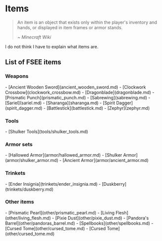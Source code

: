 # Items
> An item is an object that exists only within the player's inventory and hands, or displayed in item frames or armor stands.
>
> ~ *Minecraft Wiki*

I do not think I have to explain what items are.

## List of FSEE items
### Weapons
<div markdown class="foka-list">
- <i class="icon-fsee icon-fsee-ancient-wooden-sword"></i>[Ancient Wooden Sword](ancient_wooden_sword.md)
- <i class="icon-fsee icon-fsee-clockwork-crossbow"></i>[Clockwork Crossbow](clockwork_crossbow.md)
- <i class="icon-fsee icon-fsee-dragonblade"></i>[Dragonblade](dragonblade.md)
- <i class="icon-fsee icon-fsee-prismatic-punch"></i>[Prismatic Punch](prismatic_punch.md)
- <i class="icon-fsee icon-fsee-sabrewing"></i>[Sabrewing](sabrewing.md)
- <i class="icon-fsee icon-fsee-sariel"></i>[Sariel](sariel.md)
- <i class="icon-fsee icon-fsee-sharanga"></i>[Sharanga](sharanga.md)
- <i class="icon-fsee icon-fsee-spirit-dagger"></i>[Spirit Dagger](spirit_dagger.md)
- <i class="icon-fsee icon-fsee-battlestick"></i>[Battlestick](battlestick.md)
- <i class="icon-fsee icon-fsee-zephyr"></i>[Zephyr](zephyr.md)
</div>

### Tools
<div markdown class="foka-list">
- <i class="icon-fsee icon-fsee-shulker-pickaxe"></i>[Shulker Tools](tools/shulker_tools.md)
</div>

### Armor sets
<div markdown class="foka-list">
- <i class="icon-fsee icon-fsee-hallowed-armor"></i>[Hallowed Armor](armor/hallowed_armor.md)
- <i class="icon-fsee icon-fsee-shulker-armor"></i>[Shulker Armor](armor/shulker_armor.md)
- <i class="icon-fsee icon-fsee-ancient-armor"></i>[Ancient Armor](armor/ancient_armor.md)
</div>

### Trinkets
<div markdown class="foka-list">
- <i class="icon-fsee icon-fsee-ender-insignia"></i>[Ender Insignia](trinkets/ender_insignia.md)
- <i class="icon-fsee icon-fsee-duskberry"></i>[Duskberry](trinkets/duskberry.md)
</div>

### Other items
<div markdown class="foka-list">
- <i class="icon-fsee icon-fsee-prismatic-pearl"></i>[Prismatic Pearl](other/prismatic_pearl.md)
- <i class="icon-fsee icon-fsee-living-flesh"></i>[Living Flesh](other/living_flesh.md)
- <i class="icon-fsee icon-fsee-pixie-dust"></i>[Pixie Dust](other/pixie_dust.md)
- <i class="icon-fsee icon-fsee-pandoras-barrel"></i>[Pandora's Barrel](other/pandoras_barrel.md)
- <i class="icon-fsee icon-fsee-book-of-conveynace"></i>[Spellbooks](other/spellbooks.md)
- <i class="icon-fsee icon-fsee-cursed-tome"></i>[Cursed Tome](other/cursed_tome.md)
- <i class="icon-minecraft icon-minecraft-experience-bottle"></i>[Cursed Tome](other/cursed_tome.md)
</div>
